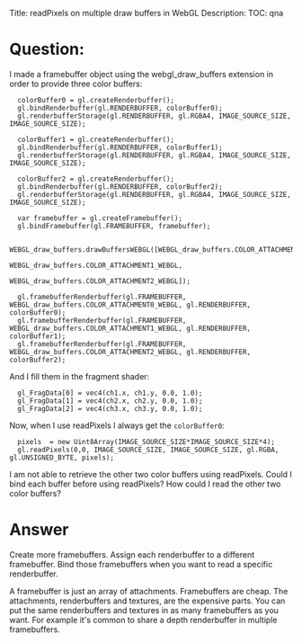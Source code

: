 Title: readPixels on multiple draw buffers in WebGL
Description:
TOC: qna

# Question:

I made a framebuffer object using the webgl_draw_buffers extension in order to provide three color buffers:

      colorBuffer0 = gl.createRenderbuffer();
      gl.bindRenderbuffer(gl.RENDERBUFFER, colorBuffer0);
      gl.renderbufferStorage(gl.RENDERBUFFER, gl.RGBA4, IMAGE_SOURCE_SIZE, IMAGE_SOURCE_SIZE);
      
      colorBuffer1 = gl.createRenderbuffer();
      gl.bindRenderbuffer(gl.RENDERBUFFER, colorBuffer1);
      gl.renderbufferStorage(gl.RENDERBUFFER, gl.RGBA4, IMAGE_SOURCE_SIZE, IMAGE_SOURCE_SIZE);
      
      colorBuffer2 = gl.createRenderbuffer();
      gl.bindRenderbuffer(gl.RENDERBUFFER, colorBuffer2);
      gl.renderbufferStorage(gl.RENDERBUFFER, gl.RGBA4, IMAGE_SOURCE_SIZE, IMAGE_SOURCE_SIZE);
      
      var framebuffer = gl.createFramebuffer();
      gl.bindFramebuffer(gl.FRAMEBUFFER, framebuffer);
      
      WEBGL_draw_buffers.drawBuffersWEBGL([WEBGL_draw_buffers.COLOR_ATTACHMENT0_WEBGL,
                                           WEBGL_draw_buffers.COLOR_ATTACHMENT1_WEBGL,
                                           WEBGL_draw_buffers.COLOR_ATTACHMENT2_WEBGL]);
      
      gl.framebufferRenderbuffer(gl.FRAMEBUFFER, WEBGL_draw_buffers.COLOR_ATTACHMENT0_WEBGL, gl.RENDERBUFFER, colorBuffer0);
      gl.framebufferRenderbuffer(gl.FRAMEBUFFER, WEBGL_draw_buffers.COLOR_ATTACHMENT1_WEBGL, gl.RENDERBUFFER, colorBuffer1);
      gl.framebufferRenderbuffer(gl.FRAMEBUFFER, WEBGL_draw_buffers.COLOR_ATTACHMENT2_WEBGL, gl.RENDERBUFFER, colorBuffer2);

And I fill them in the fragment shader:

      gl_FragData[0] = vec4(ch1.x, ch1.y, 0.0, 1.0);
      gl_FragData[1] = vec4(ch2.x, ch2.y, 0.0, 1.0);
      gl_FragData[2] = vec4(ch3.x, ch3.y, 0.0, 1.0);

Now, when I use readPixels I always get the `colorBuffer0`:

      pixels  = new Uint8Array(IMAGE_SOURCE_SIZE*IMAGE_SOURCE_SIZE*4);
      gl.readPixels(0,0, IMAGE_SOURCE_SIZE, IMAGE_SOURCE_SIZE, gl.RGBA, gl.UNSIGNED_BYTE, pixels);

I am not able to retrieve the other two color buffers using readPixels. Could I bind each buffer before using readPixels? How could I read the other two color buffers?

# Answer

Create more framebuffers. Assign each renderbuffer to a different framebuffer. Bind those framebuffers when you want to read a specific renderbuffer.

A framebuffer is just an array of attachments. Framebuffers are cheap. The attachments, renderbuffers and textures, are the expensive parts. You can put the same renderbuffers and textures in as many framebuffers as you want. For example it's common to share a depth renderbuffer in multiple framebuffers.
